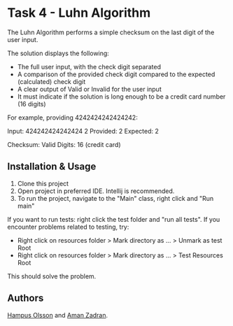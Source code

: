 # Task 4 - Luhn Algorithm 

The Luhn Algorithm performs a simple checksum on the last digit of the user input.

The solution displays the following:

- The full user input, with the check digit separated
- A comparison of the provided check digit compared to the expected (calculated) check digit
- A clear output of Valid or Invalid for the user input
- It must indicate if the solution is long enough to be a credit card number (16 digits)

For example, providing 4242424242424242:

Input: 424242424242424 2
Provided: 2
Expected: 2

Checksum: Valid
Digits: 16 (credit card) 

## Installation & Usage

1. Clone this project
2. Open project in preferred IDE. Intellij is recommended.
3. To run the project, navigate to the "Main" class, right click and "Run main"

If you want to run tests: right click the test folder and "run all tests". If
you encounter problems related to testing, try: 

- Right click on resources folder > Mark directory as ... > Unmark as test Root
- Right click on resources folder > Mark directory as ... > Test Resources Root

This should solve the problem.

## Authors

[Hampus Olsson](https://github.com/Heso113) and [Aman Zadran](https://github.com/zadama).


